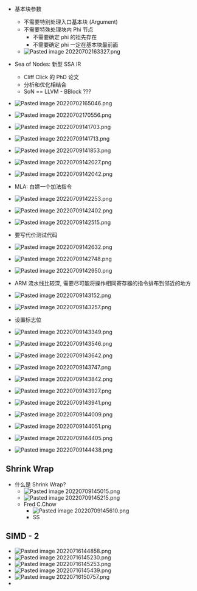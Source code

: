 * 基本块参数
  
  * 不需要特别处理入口基本块 (Argument)
  * 不需要特殊处理块内 Phi 节点
    * 不需要确定 phi 的祖先存在
    * 不需要确定 phi 一定在基本块最前面
  * ![Pasted image 20220702163327.png](assets/Pasted%20image%2020220702163327.png)
* Sea of Nodes: 新型 SSA IR
  
  * Cliff Click 的 PhD 论文
  * 分析和优化相结合
  * SoN == LLVM - BBlock ???
* ![Pasted image 20220702165046.png](assets/Pasted%20image%2020220702165046.png)

* ![Pasted image 20220702170556.png](assets/Pasted%20image%2020220702170556.png)

* ![Pasted image 20220709141703.png](assets/Pasted%20image%2020220709141703.png)

* ![Pasted image 20220709141713.png](assets/Pasted%20image%2020220709141713.png)

* ![Pasted image 20220709141853.png](assets/Pasted%20image%2020220709141853.png)

* ![Pasted image 20220709142027.png](assets/Pasted%20image%2020220709142027.png)

* ![Pasted image 20220709142042.png](assets/Pasted%20image%2020220709142042.png)

* MLA: 白嫖一个加法指令

* ![Pasted image 20220709142253.png](assets/Pasted%20image%2020220709142253.png)

* ![Pasted image 20220709142402.png](assets/Pasted%20image%2020220709142402.png)

* ![Pasted image 20220709142515.png](assets/Pasted%20image%2020220709142515.png)

* 要写代价测试代码

* ![Pasted image 20220709142632.png](assets/Pasted%20image%2020220709142632.png)

* ![Pasted image 20220709142748.png](assets/Pasted%20image%2020220709142748.png)

* ![Pasted image 20220709142950.png](assets/Pasted%20image%2020220709142950.png)

* ARM 流水线比较深, 需要尽可能将操作相同寄存器的指令排布到邻近的地方

* ![Pasted image 20220709143152.png](assets/Pasted%20image%2020220709143152.png)

* ![Pasted image 20220709143257.png](assets/Pasted%20image%2020220709143257.png)

* 设置标志位

* ![Pasted image 20220709143349.png](assets/Pasted%20image%2020220709143349.png)

* ![Pasted image 20220709143546.png](assets/Pasted%20image%2020220709143546.png)

* ![Pasted image 20220709143642.png](assets/Pasted%20image%2020220709143642.png)

* ![Pasted image 20220709143747.png](assets/Pasted%20image%2020220709143747.png)

* ![Pasted image 20220709143842.png](assets/Pasted%20image%2020220709143842.png)

* ![Pasted image 20220709143927.png](assets/Pasted%20image%2020220709143927.png)

* ![Pasted image 20220709143941.png](assets/Pasted%20image%2020220709143941.png)

* ![Pasted image 20220709144009.png](assets/Pasted%20image%2020220709144009.png)

* ![Pasted image 20220709144051.png](assets/Pasted%20image%2020220709144051.png)

* ![Pasted image 20220709144405.png](assets/Pasted%20image%2020220709144405.png)

* ![Pasted image 20220709144438.png](assets/Pasted%20image%2020220709144438.png)

## Shrink Wrap

* 什么是 Shrink Wrap?
  * ![Pasted image 20220709145015.png](assets/Pasted%20image%2020220709145015.png)
  * ![Pasted image 20220709145215.png](assets/Pasted%20image%2020220709145215.png)
  * Fred C.Chow 
    * ![Pasted image 20220709145610.png](assets/Pasted%20image%2020220709145610.png)
    * SS

## SIMD - 2

* ![Pasted image 20220716144858.png](assets/Pasted%20image%2020220716144858.png)
* ![Pasted image 20220716145230.png](assets/Pasted%20image%2020220716145230.png)
* ![Pasted image 20220716145253.png](assets/Pasted%20image%2020220716145253.png)
* ![Pasted image 20220716145439.png](assets/Pasted%20image%2020220716145439.png)
* ![Pasted image 20220716150757.png](assets/Pasted%20image%2020220716150757.png)
* 
